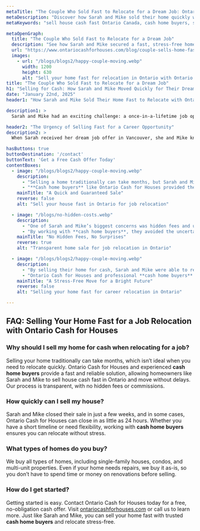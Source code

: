 ```yaml
---
metaTitle: "The Couple Who Sold Fast to Relocate for a Dream Job: Ontario Cash for Houses Success Story | Ontario Cash for Houses"
metaDescription: "Discover how Sarah and Mike sold their home quickly with Ontario Cash for Houses, allowing them to relocate for a dream job without delays or stress."
metaKeywords: "sell house cash fast Ontario Canada, cash home buyers, sell house fast for job relocation, Ontario Cash for Houses"

metaOpenGraph:
  title: "The Couple Who Sold Fast to Relocate for a Dream Job"
  description: "See how Sarah and Mike secured a fast, stress-free home sale with Ontario Cash for Houses to relocate for a life-changing career opportunity."
  url: "https://www.ontariocashforhouses.com/blog/couple-sells-home-fast-for-job-relocation"
  images:
    - url: "/blogs/blogs2/happy-couple-moving.webp"
      width: 1200
      height: 630
      alt: "Sell your home fast for relocation in Ontario with Ontario Cash for Houses"
title: "The Couple Who Sold Fast to Relocate for a Dream Job"
h1: "Selling for Cash: How Sarah and Mike Moved Quickly for Their Dream Job"
date: "January 22nd, 2025"
header1: "How Sarah and Mike Sold Their Home Fast to Relocate with Ontario Cash for Houses"

description1: >
  Sarah and Mike had an exciting challenge: a once-in-a-lifetime job opportunity that required them to move across the country within weeks. Their dream career move was on the line, and waiting months for a traditional home sale wasn’t an option. Instead, they turned to Ontario Cash for Houses, securing a fast and stress-free home sale that allowed them to relocate without delay. Thanks to cash home buyers, Sarah and Mike sold their home quickly for a fair cash price, ensuring a smooth transition to their new life.

header2: "The Urgency of Selling Fast for a Career Opportunity"
description2: >
  When Sarah received her dream job offer in Vancouver, she and Mike knew they had to act fast. The opportunity was too good to pass up, but selling their home through a traditional real estate listing would have taken months. The pressure of staging, repairs, open houses, and uncertain closing dates made the process overwhelming. With Ontario Cash for Houses and trusted **cash home buyers**, they found a fast, fair, and stress-free alternative that allowed them to sell their home quickly and move forward with confidence.

hasButtons: true
buttonDestination: '/contact'
buttonText: 'Get a Free Cash Offer Today'
contentBoxes:
  - image: "/blogs/blogs2/happy-couple-moving.webp"
    description:
      - "Selling a home traditionally can take months, but Sarah and Mike didn’t have that luxury. With their move just weeks away, they needed a quick and guaranteed sale."
      - "**Cash home buyers** like Ontario Cash for Houses provided them with a fair cash offer, closing on their timeline without unnecessary delays. No waiting, no hassle—just a fast and straightforward solution that made relocating easy."
    mainTitle: "A Quick and Guaranteed Sale"
    reverse: false
    alt: "Sell your house fast in Ontario for job relocation"

  - image: "/blogs/no-hidden-costs.webp"
    description: 
      - "One of Sarah and Mike’s biggest concerns was hidden fees and unexpected delays. Ontario Cash for Houses provided complete transparency, with no commissions, no agent fees, and no closing costs."
      - "By working with **cash home buyers**, they avoided the uncertainty of traditional listings and were able to move without stress, knowing exactly when their home would sell."
    mainTitle: "No Hidden Fees, No Surprises"
    reverse: true
    alt: "Transparent home sale for job relocation in Ontario"

  - image: "/blogs/blogs2/happy-couple-moving.webp"
    description: 
      - "By selling their home for cash, Sarah and Mike were able to relocate stress-free and start their new journey without worrying about a lingering house sale."
      - "Ontario Cash for Houses and professional **cash home buyers** ensured a simple, efficient process, proving why homeowners trust them to sell house cash fast in Ontario Canada."
    mainTitle: "A Stress-Free Move for a Bright Future"
    reverse: false
    alt: "Selling your home fast for career relocation in Ontario"

---
```


## **FAQ: Selling Your Home Fast for a Job Relocation with Ontario Cash for Houses**

### **Why should I sell my home for cash when relocating for a job?**
Selling your home traditionally can take months, which isn’t ideal when you need to relocate quickly. Ontario Cash for Houses and experienced **cash home buyers** provide a fast and reliable solution, allowing homeowners like Sarah and Mike to sell house cash fast in Ontario and move without delays. Our process is transparent, with no hidden fees or commissions.

### **How quickly can I sell my house?**
Sarah and Mike closed their sale in just a few weeks, and in some cases, Ontario Cash for Houses can close in as little as 24 hours. Whether you have a short timeline or need flexibility, working with **cash home buyers** ensures you can relocate without stress.

### **What types of homes do you buy?**
We buy all types of homes, including single-family houses, condos, and multi-unit properties. Even if your home needs repairs, we buy it as-is, so you don’t have to spend time or money on renovations before selling.

### **How do I get started?**
Getting started is easy. Contact Ontario Cash for Houses today for a free, no-obligation cash offer. Visit [ontariocashforhouses.com](https://www.ontariocashforhouses.com) or call us to learn more. Just like Sarah and Mike, you can sell your home fast with trusted **cash home buyers** and relocate stress-free.

